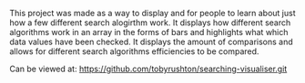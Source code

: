 This project was made as a way to display and for people to learn about just how a few different search alogirthm work.
It displays how different search algorithms work in an array in the forms of bars and highlights what which data values have been checked.
It displays the amount of comparisons and allows for different search algorithms efficiencies to be compared. 

Can be viewed at: https://github.com/tobyrushton/searching-visualiser.git